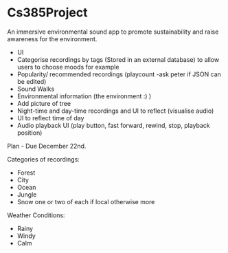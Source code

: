 # Cs385Project
An immersive environmental sound app to promote sustainability and raise awareness for the environment.

* UI
* Categorise recordings by tags (Stored in an external database) to allow users to choose moods for example
* Popularity/ recommended recordings (playcount -ask peter if JSON can be edited)
* Sound Walks
* Environmental information (the environment :) )
* Add picture of tree
* Night-time and day-time recordings and UI to reflect (visualise audio)
* UI to reflect time of day
* Audio playback UI (play button, fast forward, rewind, stop, playback position)

Plan - 
  Due December 22nd.
  
  

Categories of recordings:
* Forest
* City
* Ocean
* Jungle
* Snow
 one or two of each if local otherwise more

Weather Conditions:
* Rainy
* Windy
* Calm

